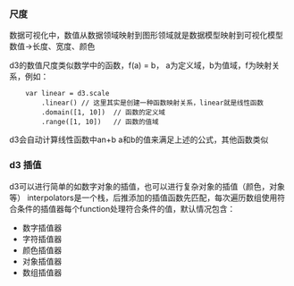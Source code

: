 ### 尺度

数据可视化中，数值从数据领域映射到图形领域就是数据模型映射到可视化模型 数值->长度、宽度、颜色

d3的数值尺度类似数学中的函数，f(a) = b， a为定义域，b为值域，f为映射关系，例如：
```
    var linear = d3.scale
        .linear() // 这里其实是创建一种函数映射关系，linear就是线性函数
        .domain([1, 10])  // 函数的定义域
        .range([1, 10])   // 函数的值域
```
d3会自动计算线性函数中an+b a和b的值来满足上述的公式，其他函数类似

### d3 插值
d3可以进行简单的如数字对象的插值，也可以进行复杂对象的插值（颜色，对象等）
interpolators是一个栈，后推添加的插值函数先匹配，每次遍历数组使用符合条件的插值器每个function处理符合条件的值，默认情况包含： 
 - 数字插值器 
 - 字符插值器
 - 颜色插值器
 - 对象插值器
 - 数组插值器
